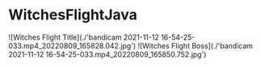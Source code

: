 # WitchesFlightJava
![Witches Flight Title](./'bandicam 2021-11-12 16-54-25-033.mp4_20220809_165828.042.jpg')
![Witches Flight Boss](./'bandicam 2021-11-12 16-54-25-033.mp4_20220809_165850.752.jpg')
